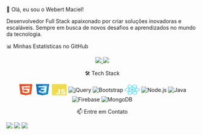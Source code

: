 👋 Olá, eu sou o Webert Maciel!

<p align="left">
Desenvolvedor Full Stack apaixonado por criar soluções inovadoras e escaláveis. Sempre em busca de novos desafios e aprendizados no mundo da tecnologia.
</p>

📊 Minhas Estatísticas no GitHub

<div align="center">
<!-- Card de Estatísticas Gerais (Link já estava correto) -->
<a href="https://github.com/webertmaciel">
<img height="180em" src="https://www.google.com/search?q=https://github-readme-stats.vercel.app/api%3Fusername%3Dwebertmaciel%26show_icons%3Dtrue%26theme%3Ddracula%26include_all_commits%3Dtrue%26count_private%3Dtrue"/>
</a>

<!-- Card de Linguagens Mais Usadas (Link já estava correto) -->

<a href="https://github.com/webertmaciel">
<img height="180em" src="https://www.google.com/search?q=https://github-readme-stats.vercel.app/api/top-langs/%3Fusername%3Dwebertmaciel%26layout%3Ddonut%26langs_count%3D8%26theme%3Ddracula"/>
</a>

<!-- CORREÇÃO: Card de Sequência de Commits com novo link funcional -->

🛠️ Tech Stack

<div style="display: inline_block;">




<img align="center" alt="HTML5" height="30" width="40" src="https://raw.githubusercontent.com/devicons/devicon/master/icons/html5/html5-original.svg" title="HTML5">
<img align="center" alt="CSS3" height="30" width="40" src="https://raw.githubusercontent.com/devicons/devicon/master/icons/css3/css3-original.svg" title="CSS3">
<img align="center" alt="JavaScript" height="30" width="40" src="https://raw.githubusercontent.com/devicons/devicon/master/icons/javascript/javascript-plain.svg" title="JavaScript">
<img align="center" alt="jQuery" height="30" width="40" src="https://cdn.jsdelivr.net/gh/devicons/devicon/icons/jquery/jquery-plain-wordmark.svg" title="jQuery">
<img align="center" alt="Bootstrap" height="30" width="40" src="https://cdn.jsdelivr.net/gh/devicons/devicon/icons/bootstrap/bootstrap-original.svg" title="Bootstrap">
<img align="center" alt="React" height="30" width="40" src="https://raw.githubusercontent.com/devicons/devicon/master/icons/react/react-original.svg" title="React">
<img align="center" alt="Node.js" height="30" width="40" src="https://cdn.jsdelivr.net/gh/devicons/devicon/icons/nodejs/nodejs-plain.svg" title="Node.js">
<img align="center" alt="Java" height="40" width="40" src="https://cdn.jsdelivr.net/gh/devicons/devicon/icons/java/java-original-wordmark.svg" title="Java">
<img align="center" alt="Firebase" height="40" width="40" src="https://cdn.jsdelivr.net/gh/devicons/devicon/icons/firebase/firebase-plain-wordmark.svg" title="Firebase">
<img align="center" alt="MongoDB" height="40" width="40" src="https://cdn.jsdelivr.net/gh/devicons/devicon/icons/mongodb/mongodb-plain-wordmark.svg" title="MongoDB">
</div>

📫 Entre em Contato

<p align="left">
<a href="https://www.linkedin.com/in/webert-maciel-572b6814b" target="_blank"><img src="https://img.shields.io/badge/-LinkedIn-%230077B5?style=for-the-badge&logo=linkedin&logoColor=white" target="_blank"></a>
<a href="https://www.instagram.com/webert_maciel/" target="_blank"><img src="https://img.shields.io/badge/-Instagram-%23E4405F?style=for-the-badge&logo=instagram&logoColor=white" target="_blank"></a>
<a href = "mailto:webertmacie1234@gmail.com"><img src="https://img.shields.io/badge/-Gmail-%23333?style=for-the-badge&logo=gmail&logoColor=white" target="_blank"></a>
</p>
